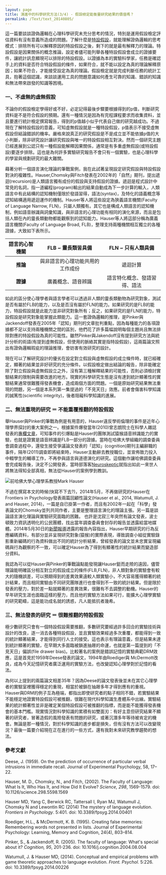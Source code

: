 ```yaml
---
layout: page
title: 演進中的科學研究方法(3/4) - 假設檢定能衡量研究結果的價值嗎？
permalink: /Text/text_20140805/
---
```

這一篇要談談證偽邏輯在心理科學研究未充分思考的情況，特別是運用假設檢定評估資料有沒有意義所造成的問題。了解什麼是[特設假設](https://docs.google.com/document/d/1-DiJ_X32GyERzqFLJHEEx86W0qF0VLaJNXX9wsv9yk4/edit?usp=sharing)，就能理解證偽邏輯的思考模式：排除所有可以解釋原因的特設假設之後，剩下的就是最有解釋力的理論。特設假設是因果關係的概念推論，設定者儘可能列舉各種特設假設會成立的證據要件，讓統計訊息顯現可以排除的特設假設。以證據為本的實驗科學家，任務是確認手上的資料是否符合特設假設的條件，如果符合，就不能以設定為真的理論解釋原因；如果不符合，才能接受設定為真的理論。假設檢定就是完成判斷任務的統計工具，抱著這個認識，來談談運用工具的問題意識如何產生可靠的知識、錯誤的知識和無法帶來啟發的知識等困境。

### 一、不虛無的虛無假設

不論你的假設檢定學得好或不好，必定記得最後步驟要根據得到的p值，判斷研究資料是不是符合假設的預期。還有一種情況是因為有完程課程要求而收集資料，並且要進行統計檢定撰寫報告，得到的p值越小似乎代表自己做的研究越成功。不過現在了解特設假設的意義，可知虛無假設就是一種特設假設，p值表示不接受虛無假設但結論錯誤的機率。嚴格來說真正的研究假設是不是成立並不能依據p值的大小判斷，除非研究設計讓研究假設與唯一的特設假設相互對決。然而一個研究主題已經進展到公認只有一種假設能解釋因果關係，通常是有多重虛無假設(或特設假設)要逐步排除。這也是為何許多實驗研究報告不會只有一個實驗，也是心理科學的學習與規劃研究的最大難關。

藉著分析一個語言演化理論的筆戰案例，我在此試著呈現設定研究假設與特設假設對決的複雜性。Hauser,Chomsky與Fitch發表在2002年的「自然」期刊，提出遞迴(recursion)是人類語言獨有成份的假設與支持假設的證據。遞迴是程式設計中常見的名詞，指一道編程(program)輸出的結果自動成為下一步計算的輸入，人類語言中有此結構的認知機制僅限於發語習得，語法(syntax)，及特化的語義概念等認知結構適用遞迴運作的機制。Hauser等人將這些設定為狹義語言機關(Faculty of Language Narrow, FLN)，只屬人類獨有。其它也是構成人類語言的認知機制，例如語音辦識與詞彙知識，與非語言的心理功能有相同的演化來源，而且是包括人類在內的靈長類動物都能觀察到的認知能力。Hauser等人將這部分稱為廣義語言機關(Faculty of Language Broad, FLB)，整理支持兩種機關相互獨立的各種證據，大致如下表所示。  

|語言的心智機關|FLB ~ 靈長類皆具備|FLN ~ 只有人類具備|
|:-------------:|:-------------:|:-----:|
|**推論**|與非語言的心理功能共用的工作成份|遞迴計算|
|**證據**|廣義概念、語音辨識|語言特化概念、發語習得、語法|

如此的區分使心理學者與語言學者可以透過非人類的靈長類動物為研究對象，測試是否有屬於FLB的能力，以及是否沒有屬於FLN的能力。如果研究的是FLB的能力，特設假設就是此能力並非研究對象所有；反之，如果研究的是FLN的能力，特設假設是研究對象能掌握此類能力。這一套證偽邏輯的推理，是Pinker與Jackendoff發表在2005年「認知」期刊的文章批判重點，因為每種能力的各項證據都不足以支持兩種機關之間的區別，他們花了許多篇幅說明每個主題尚且無法排除對應的特設假設為真的可能性。雖然Pinker與Jakendoff沒有提到研究方法與統計分析的術語(有提到虛無假設，但使用的脈絡其實是指特設假設)，這兩篇論文照出有證偽邏輯瑕疵的理論推理，會妨害有效研究的設計。  
  
現在可以了解研究設計的優劣在設定對立假設與虛無假設的成立條件時，就已經確定，顯著的結果並非好研究的充分條件。以假設檢定做出結論的報告，除非能確定除了對立假設與虛無假設立之外，沒有第三種解釋結果的可能性，否則必須檢討實驗結果的限制與需要改進的地方。現實的科學研究生態是沒有達到統計顯著性的實驗結果通常很難獲得發表機會，造成兩個方面的問題。一個是原始研究結果無法重現的問題，另一個是本系列第一集提過的「不見天日」效應。前者會傷害科學知識的誠篤性(scientific integrity)，後者阻礙科學知識的進展。

### 二、無法重現的研究 ＝ 不能重覆推翻的特設假設

舉Hauser與Pinker的筆戰為例是有用意的，Hauser違反學術倫理的事件是近年心理學界探討的重大案例之一。根據案件爆發當年(2010)曾志朗院士在科學人雜誌發表的[專欄文章](http://sa.ylib.com/MagCont.aspx?Unit=prespective&id=1644)，可知事件的引爆點是Hauser的團隊測試猿猴語音辨識能力的實驗，也就是證實是語音辨識是FLB一部分的證據。當時在哈佛大學組織的調查委員會調查過程中，還發生接受爭議論文發表的「認知」(cognition)期刊主編辭職的事件，隔年(2011)調查即將結束時，Hauser主動辭去教授職位，並宣佈致力投入中輟學生的輔導工作，不再參與語言與道德演化的研究。這個動作讓哈佛調查委員會完成報告後，決定不公開發表，當時部落客[Neuroskeptic](http://neuroskeptic.blogspot.tw/2011/07/what-did-marc-hauser-do.html)就指出如此一來世人將無法得知全部真相，無法從Hauser的案例學到教訓。

![前哈佛大學心理學系教授Mark Hauser](/images/Haucer.jpg)

 不過在撰寫本文的時候(快寫不下去?)，2014年5月，不再做研究的Hauser在Frontiers in Psychology發表兩篇回顧性論文(Hauser et al., 2014, Watumull, J. and Hauser, 2014)，一篇是自已掛第一作者，而且有2002年一起在「科學」發表論文的Chomsky並列共同作者，主要是整理語言演化的理論主張。另一篇是談論語言演化理論與實驗研究面臨的困難。 也許是沈寂三年突然有論文發表，波士頓致力資訊透明化的公民團體，找出當年調查委員會封存的報告並透露給當地媒體。2014年5月30日的[新聞報導](http://www.bostonglobe.com/metro/2014/05/29/internal-harvard-report-shines-light-misconduct-star-psychology-researcher-marc-hauser/maSUowPqL4clXrOgj44aKP/story.html)透露的報告內容指出，Hauser早期研究的行為反應編碼資料，有部分並非呈現研究對象(猿猴)的實際表現，導致調查小組從實驗錄影重新編碼的行為資料做出不同的統計分析結果，曾經發表的論文並未忠實呈現編碼與行為觀察的不一致，可以確定Hauser為了得到有顯著性的統計結果而變造部分資料。

我認為可以從Hauser與Pinker的筆戰論點能發現讓Hauser鋌而走險的遠因，儘管理論能明確區分相互對立的假設成立的條件(FLB,FLN)，非人類對象的實驗會有較大的隨機誤差，可以預期得到的差異效果遠較人類實驗小，不大容易獲得顯著的統計結果，而且相同實驗由不同研究團隊進行也會得到不一致的統計結果。但是限於發表的壓力，對於差一點就顯著的差異效果，很難有不去調整的動機。Hauser的早年研究生涯也面臨這樣的壓力，而且他的實驗方法如果可行，能擴大心理學實驗的研究範疇，這是能功成名就的誘惑，凡人能抵抗者幾希。

### 三、無法發表的研究 ＝ 很難推翻的特設假設

極少數研究只會有一個特設假設需要推翻，多數研究要經過許多回合的實驗技術與設計的改良，逐一消去各種特設假設，並且實驗效果經過多次重覆，都能得到一致的統計顯著結果，才能得到同行人士的接受。這也表示有理論意義，但是結果未達到統計顯著的實驗，在早期大多面臨被鎖進抽屜的命運，也就是第一篇提到的「不見天日」偏誤(file drawer bias)。比較著名的案例是錯誤記憶的實驗典範DRM效應，這是首見於1959年Deese發表的論文，1994年由Roediger與 McDermott改良，成為今天記憶研究者廣泛運用的實驗方法，也改變認知心理學對於記憶的看法。

為何以上提到的兩篇論文相差35年？因為Deese的論文發表後並未在其它心理學者的實驗室裡獲得穩定的重現，相當於被鎖在抽屜多年才得到應有的重視。Hauser與DRM的例子互為極端，都指出即使研究者的點子相同不錯，若實驗結果不能穩定地證實特設假設可被推翻，很難在現代科學知識生產體系中出線。實驗結果的統計顯著性並非是確定某個特設假設可被推翻的指標，而是能不能獲得發表機會的基本門檻。現實情況對科學知識的累積有如雙面刃：有好主意但研究結果不顯著的研究者，冒著造假的風險發表有問題的研究，或著沉潛多年等待被肯定的機會。無論是那一種情況，對於科學知識的進步都是損失，但有沒有方法可以改變現況？最後一篇要介紹現在正在進行的一些方式，還有我對未來研究教學趨勢的想法。

### 參考文獻

Deese, J. (1959). On the prediction of occurrence of particular verbal intrusions in immediate recall. Journal of Experimental Psychology, 58, 17–22.

Hauser, M. D., Chomsky, N., and  Fitch, (2002). The Faculty of Language: What Is It, Who Has It, and How Did It Evolve? *Science,* *298*, 1569-1579. doi: 10.1126/science.298.5598.1569

Hauser MD, Yang C, Berwick RC, Tattersall I, Ryan MJ, Watumull J, Chomsky N and Lewontin RC (2014) The mystery of language evolution. *Frontiers in Psychology*. 5:401. doi: 10.3389/fpsyg.2014.00401

Roediger, H.L., & McDermott, K. B. (1995). Creating false memories: Remembering words not presented in lists. Journal of Experimental Psychology: Learning, Memory and Cognition, 24(4), 803–814.

Pinker, S., & Jackendoff, R. (2005). The faculty of language: What's special about it? *Cognition,* *95*, 201-236. doi: 10.1016/j.cognition.2004.08.004

Watumull, J. & Hauser MD, (2014). Conceptual and empirical problems with game theoretic approaches to language evolution. *Front. Psychol*. 5:226. doi: 10.3389/fpsyg.2014.00226
